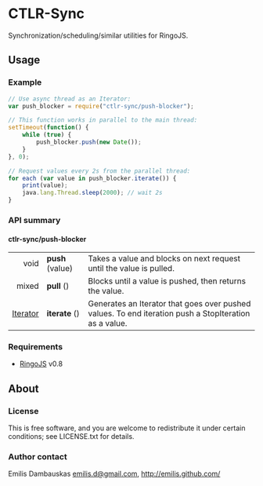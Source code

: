 # CTLR-Sync

Synchronization/scheduling/similar utilities for RingoJS.

## Usage

### Example

```javascript
// Use async thread as an Iterator:
var push_blocker = require("ctlr-sync/push-blocker");

// This function works in parallel to the main thread:
setTimeout(function() {
    while (true) {
        push_blocker.push(new Date());
    }
}, 0);

// Request values every 2s from the parallel thread:
for each (var value in push_blocker.iterate()) {
    print(value);
    java.lang.Thread.sleep(2000); // wait 2s
}
```

### API summary

#### ctlr-sync/push-blocker

<table><tbody>
<tr><td align="right">void</td>
    <td><b>push</b> (value)</td>
    <td>Takes a value and blocks on next request until the value is pulled.</td></tr>
<tr><td align="right">mixed</td>
    <td><b>pull</b> ()</td>
    <td>Blocks until a value is pushed, then returns the value.</td></tr>
<tr><td align="right"><a href="https://developer.mozilla.org/en/JavaScript/Guide/Iterators_and_Generators">Iterator</a></td>
    <td><b>iterate</b> ()</td>
    <td>Generates an Iterator that goes over pushed values. To end iteration push a StopIteration as a value.</td></tr>
</tbody></table>

### Requirements

- [RingoJS](http://ringojs.org/) v0.8

## About

### License

This is free software, and you are welcome to redistribute it under certain conditions; see LICENSE.txt for details.

### Author contact

Emilis Dambauskas <emilis.d@gmail.com>, <http://emilis.github.com/>
